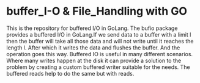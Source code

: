 # buffer_I-O & File_Handling with GO
This is the repository for buffered I/O in GoLang.
The bufio package provides a buffered I/O in GoLang.If we send data to a buffer with a limit l then the buffer will take all those data and will not write until it reaches the length l. After which it writes the data and flushes the buffer. And the operation goes this way.
Buffered IO is useful in many different scenarios. Where many writes happen at the disk it can provide a solution to the problem by creating a custom buffered writer suitable for the needs. The buffered reads help to do the same but with reads.

